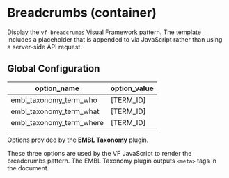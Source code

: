 # Breadcrumbs (container)

Display the `vf-breadcrumbs` Visual Framework pattern. The template includes a placeholder that is appended to via JavaScript rather than using a server-side API request.

## Global Configuration

| option_name | option_value |
| ----------- | ------------ |
| embl_taxonomy_term_who | [TERM_ID] |
| embl_taxonomy_term_what | [TERM_ID] |
| embl_taxonomy_term_where | [TERM_ID] |

Options provided by the **EMBL Taxonomy** plugin.

These three options are used by the VF JavaScript to render the breadcrumbs pattern. The EMBL Taxonomy plugin outputs `<meta>` tags in the document.
